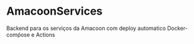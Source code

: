 # AmacoonServices
Backend para os serviços da Amacoon com deploy automatico Docker-comṕose e Actions

